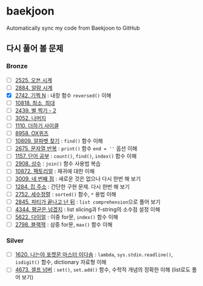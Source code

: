 # baekjoon
Automatically sync my code from Baekjoon to GitHub

## 다시 풀어 볼 문제
### Bronze
- [ ] [2525. 오븐 시계](https://www.acmicpc.net/problem/2525)
- [ ] [2884. 알람 시계](https://www.acmicpc.net/problem/2884)
- [X] [2742. 기찍 N](https://www.acmicpc.net/problem/2742) : 내장 함수 `reversed()` 이해
- [ ] [10818. 최소, 최대](https://www.acmicpc.net/problem/10818)
- [ ] [2439. 별 찍기 - 2](https://www.acmicpc.net/problem/2439)
- [ ] [3052. 나머지](https://www.acmicpc.net/problem/3052)
- [ ] [1110. 더하기 사이클](https://www.acmicpc.net/problem/1110)
- [ ] [8958. OX퀴즈](https://www.acmicpc.net/problem/8958)
- [ ] [10809. 알파벳 찾기](https://www.acmicpc.net/problem/10809) : `find()` 함수 이해
- [ ] [2675. 문자열 반복](https://www.acmicpc.net/problem/2675) : `print()` 함수 `end = ''` 옵션 이해
- [ ] [1157. 단어 공부](https://www.acmicpc.net/problem/1157) : `count()`, `find()`, `index()` 함수 이해
- [ ] [2908. 상수](https://www.acmicpc.net/problem/2908) : `join()` 함수 사용법 복습
- [ ] [10872. 팩토리얼](https://www.acmicpc.net/problem/10872) : 재귀에 대한 이해
- [ ] [3009. 네 번째 점](https://www.acmicpc.net/problem/3009) : 새로운 것은 없으나 다시 한번 해 보기
- [ ] [1284. 집 주소](https://www.acmicpc.net/problem/1284) : 간단한 구현 문제. 다시 한번 해 보기
- [ ] [2752. 세수정렬](https://www.acmicpc.net/problem/2752) : `sorted()` 함수, `*` 용법 이해
- [ ] [2845. 파티가 끝나고 난 뒤](https://www.acmicpc.net/problem/2845) : `list comprehension`으로 풀어 보기
- [ ] [4344. 평균은 넘겠지](https://www.acmicpc.net/problem/4344) : list slicing과 f-string의 소수점 설정 이해
- [ ] [5622. 다이얼](https://www.acmicpc.net/problem/5622) : 이중 for문, `index()` 함수 이해
- [ ] [2798. 블랙잭](https://www.acmicpc.net/problem/2798) : 삼중 for문, `max()` 함수 이해
### Silver
- [ ] [1620. 나는야 포켓몬 마스터 이다솜](https://www.acmicpc.net/problem/1620) : `lambda`, `sys.stdin.readline()`, `isdigit()` 함수, dictionary 자료형 이해
- [ ] [4673. 셀프 넘버](https://www.acmicpc.net/problem/4673) : `set()`, `set.add()` 함수, 수학적 개념의 정확한 이해 (list로도 풀어 보기)
